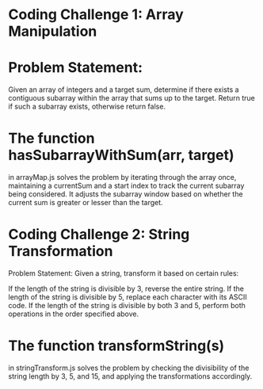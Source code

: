 # Coding Challenge 1: Array Manipulation
# Problem Statement:
Given an array of integers and a target sum, determine if there exists a contiguous subarray within the array that sums up to the target. Return true if such a subarray exists, otherwise return false.

# The function hasSubarrayWithSum(arr, target)
 in arrayMap.js solves the problem by iterating through the array once, maintaining a currentSum and a start index to track the current subarray being considered. It adjusts the subarray window based on whether the current sum is greater or lesser than the target.

# Coding Challenge 2: String Transformation
Problem Statement:
Given a string, transform it based on certain rules:

If the length of the string is divisible by 3, reverse the entire string.
If the length of the string is divisible by 5, replace each character with its ASCII code.
If the length of the string is divisible by both 3 and 5, perform both operations in the order specified above.

# The function transformString(s)
 in stringTransform.js solves the problem by checking the divisibility of the string length by 3, 5, and 15, and applying the transformations accordingly.